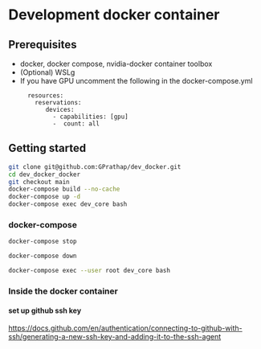 # Development docker container 

## Prerequisites

* docker, docker compose, nvidia-docker container toolbox 
* (Optional) WSLg
* If you have GPU uncomment the following in the docker-compose.yml
    ```deploy:
      resources:
        reservations:
           devices:
             - capabilities: [gpu]
             -  count: all
## Getting started

```bash
git clone git@github.com:GPrathap/dev_docker.git
cd dev_docker_docker
git checkout main
docker-compose build --no-cache
docker-compose up -d
docker-compose exec dev_core bash
```

### docker-compose

```bash
docker-compose stop
```

```bash
docker-compose down
```

```bash
docker-compose exec --user root dev_core bash
```

### Inside the docker container 

#### set up github ssh key 
https://docs.github.com/en/authentication/connecting-to-github-with-ssh/generating-a-new-ssh-key-and-adding-it-to-the-ssh-agent 

